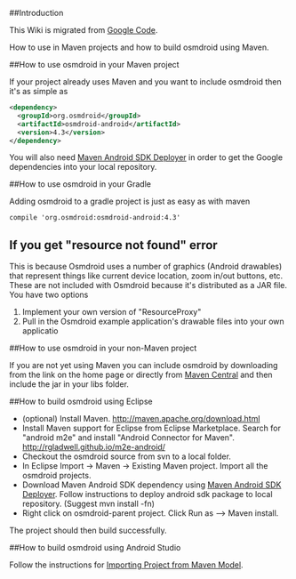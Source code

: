 ##Introduction

This Wiki is migrated from [Google Code](https://code.google.com/p/osmdroid/wiki/HowToMaven).

How to use in Maven projects and how to build osmdroid using Maven.

##How to use osmdroid in your Maven project

If your project already uses Maven and you want to include osmdroid then it's as simple as

```xml
<dependency>
  <groupId>org.osmdroid</groupId>
  <artifactId>osmdroid-android</artifactId>
  <version>4.3</version>
</dependency>
```

You will also need [Maven Android SDK Deployer](https://github.com/mosabua/maven-android-sdk-deployer) in order to get the Google dependencies into your local repository.

##How to use osmdroid in your Gradle

Adding osmdroid to a gradle project is just as easy as with maven
```
compile 'org.osmdroid:osmdroid-android:4.3'
```

## If you get "resource not found" error
This is because Osmdroid uses a number of graphics (Android drawables) that represent things like current device location, zoom in/out buttons, etc. These are not included with Osmdroid because it's distributed as a JAR file. You have two options

1. Implement your own version of "ResourceProxy"
2. Pull in the Osmdroid example application's drawable files into your own applicatio

##How to use osmdroid in your non-Maven project

If you are not yet using Maven you can include osmdroid by downloading from the link on the home page or directly from [Maven Central](https://oss.sonatype.org/content/groups/public/org/osmdroid/) and then include the jar in your libs folder.


##How to build osmdroid using Eclipse

 * (optional) Install Maven. http://maven.apache.org/download.html
 * Install Maven support for Eclipse from Eclipse Marketplace. Search for "android m2e" and install "Android Connector for Maven". http://rgladwell.github.io/m2e-android/
 * Checkout the osmdroid source from svn to a local folder.
 * In Eclipse Import -> Maven -> Existing Maven project. Import all the osmdroid projects.
 * Download Maven Android SDK dependency using [Maven Android SDK Deployer](https://github.com/mosabua/maven-android-sdk-deployer).  Follow instructions to deploy android sdk package to local repository. (Suggest mvn install -fn)
 * Right click on osmdroid-parent project. Click Run as --> Maven install.

The project should then build successfully.

##How to build osmdroid using Android Studio

Follow the instructions for [Importing Project from Maven Model](http://www.jetbrains.com/idea/webhelp/importing-project-from-maven-model.html).